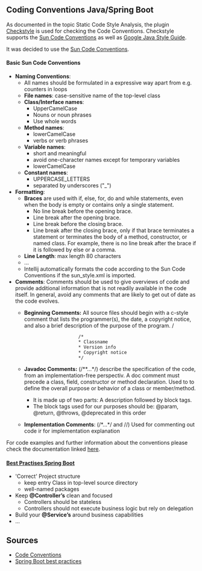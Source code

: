 ## Coding Conventions Java/Spring Boot

As documented in the topic Static Code Style Analysis, the plugin [Checkstyle](https://checkstyle.sourceforge.io/index.html) 
is used for checking the Code Conventions. 
Checkstyle supports the [Sun Code Conventions](https://introcs.cs.princeton.edu/java/11style/codeconventions-150003.pdf) 
as well as [Google Java Style Guide](https://checkstyle.sourceforge.io/styleguides/google-java-style-20180523/javaguide.html).

It was decided to use the [Sun Code Conventions](https://introcs.cs.princeton.edu/java/11style/codeconventions-150003.pdf).

#### Basic Sun Code Conventions 
* **Naming Conventions**:
    * All names should be formulated in a expressive way apart from e.g. counters in loops
    * **File names**: case-sensitive name of the top-level class
    * **Class/Interface names**: 
        * UpperCamelCase
        * Nouns or noun phrases
        * Use whole words
    * **Method names**:
        * lowerCamelCase
        * verbs or verb phrases 
    * **Variable names**:
        * short and meaningful
        * avoid one-character names except for temporary variables 
        * lowerCamelCase   
    * **Constant names**: 
        * UPPERCASE_LETTERS     
        * separated by underscores ("_")
* **Formatting**:
    * **Braces** are used with if, else, for, do and while statements, even when the body is empty or contains only a single statement. 
        * No line break before the opening brace.
        * Line break after the opening brace.
        * Line break before the closing brace.
        * Line break after the closing brace, only if that brace terminates a statement or terminates the body of a method, constructor, or named class. For example, there is no line break after the brace if it is followed by else or a comma.
    * **Line Length**: max length 80 characters 
    * ...
    * Intellij automatically formats the code according to the Sun Code Conventions if the sun_style.xml is imported.
* **Comments**: Comments should be used to give overviews of code and provide additional information that is
                not readily available in the code itself. In general, avoid any comments that are likely to get out of date as the code
                evolves.
    * **Beginning Comments:** All source files should begin with a c-style comment that lists the programmer(s), the date, a
                              copyright notice, and also a brief description of the purpose of the program. 
                              /
                              
                              /* 
                              * Classname
                              * Version info 
                              * Copyright notice 
                              */
    * **Javadoc Comments:** (/\*\*...\*/) describe the specification of the code, from an implementation-free perspectiv.
                            A doc comment must precede a class, field, constructor or method declaration. Used to to define the overall purpose or behavior of a class or member/method.  
        * It is made up of two parts: A description followed by block tags. 
        * The block tags used for our purposes should be: @param, @return, @throws, @deprecated in this order 
    * **Implementation Comments**: (/\*...\*/ and //) Used for commenting out code ir for implementation explanation 
                 
For code examples and further information about the conventions please check the documentation linked [here](https://introcs.cs.princeton.edu/java/11style/codeconventions-150003.pdf). 

#### [Best Practises Spring Boot](https://www.e4developer.com/2018/08/06/spring-boot-best-practices/) 
* 'Correct' Project structure
    * keep entry Class in top-level source directory
    * well-named packages
* Keep **@Controller’s** clean and focused
    * Controllers should be stateless 
    * Controllers should not execute business logic but rely on delegation
* Build your **@Service’s** around business capabilities
* ...


## Sources

- [Code Conventions](https://www.triology.de/blog/code-conventions)
- [Spring Boot best practices](https://www.e4developer.com/2018/08/06/spring-boot-best-practices/)
